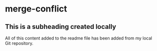 # merge-conflict

## This is a subheading created locally

All of this content added to the readme file has been added from my local Git repository.